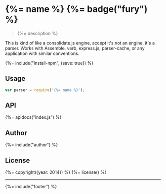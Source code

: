 # {%= name %} {%= badge("fury") %}

> {%= description %}

This is kind of like a consolidate.js engine, accept it's not an engine, it's a parser. Works with Assemble, verb, express.js, parser-cache, or any application with similar conventions.

{%= include("install-npm", {save: true}) %}

## Usage

```js
var parser = require('{%= name %}');
```

## API
{%= apidocs("index.js") %}

## Author
{%= include("author") %}

## License
{%= copyright({year: 2014}) %}
{%= license() %}

***

{%= include("footer") %}


[gray-matter]: https://github.com/jonschlinkert/gray-matter "front matter parser"
[globby]: https://github.com/sindresorhus/globby